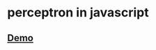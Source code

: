 # perceptron in javascript
<a href="https://paulohrodrigues.github.io/perceptron"> <h2>Demo</h2> </a>
